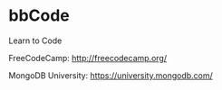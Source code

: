 # bbCode
Learn to Code


FreeCodeCamp:
http://freecodecamp.org/

MongoDB University:
https://university.mongodb.com/
